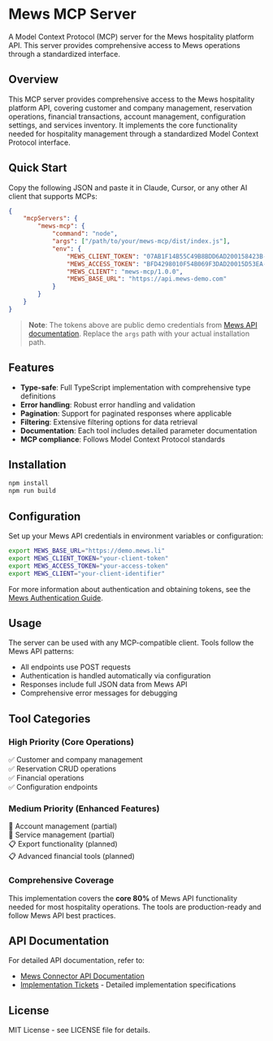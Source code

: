 # Mews MCP Server

A Model Context Protocol (MCP) server for the Mews hospitality platform API. This server provides comprehensive access to Mews operations through a standardized interface.

## Overview

This MCP server provides comprehensive access to the Mews hospitality platform API, covering customer and company management, reservation operations, financial transactions, account management, configuration settings, and services inventory. It implements the core functionality needed for hospitality management through a standardized Model Context Protocol interface.

## Quick Start

Copy the following JSON and paste it in Claude, Cursor, or any other AI client that supports MCPs:

```json
{
    "mcpServers": {
        "mews-mcp": {
            "command": "node",
            "args": ["/path/to/your/mews-mcp/dist/index.js"],
            "env": {
                "MEWS_CLIENT_TOKEN": "07AB1F14B55C49B8BDD6AD200158423B-273A4497AFF5E20566D7199DB3DC2BA",
                "MEWS_ACCESS_TOKEN": "BFD4298010F54B069F3DAD20015D53EA-D5561FADFBA4EFC8EA4C179C6BC461F",
                "MEWS_CLIENT": "mews-mcp/1.0.0",
                "MEWS_BASE_URL": "https://api.mews-demo.com"
            }
        }
    }
}
```

> **Note**: The tokens above are public demo credentials from [Mews API documentation](https://mews-systems.gitbook.io/connector-api/guidelines/environments#api-tokens-gross-pricing-environment). Replace the `args` path with your actual installation path.

## Features

- **Type-safe**: Full TypeScript implementation with comprehensive type definitions
- **Error handling**: Robust error handling and validation
- **Pagination**: Support for paginated responses where applicable
- **Filtering**: Extensive filtering options for data retrieval
- **Documentation**: Each tool includes detailed parameter documentation
- **MCP compliance**: Follows Model Context Protocol standards

## Installation

```bash
npm install
npm run build
```

## Configuration

Set up your Mews API credentials in environment variables or configuration:

```bash
export MEWS_BASE_URL="https://demo.mews.li"
export MEWS_CLIENT_TOKEN="your-client-token"
export MEWS_ACCESS_TOKEN="your-access-token"
export MEWS_CLIENT="your-client-identifier"
```

For more information about authentication and obtaining tokens, see the [Mews Authentication Guide](https://mews-systems.gitbook.io/connector-api/guidelines/authentication).

## Usage

The server can be used with any MCP-compatible client. Tools follow the Mews API patterns:

- All endpoints use POST requests
- Authentication is handled automatically via configuration
- Responses include full JSON data from Mews API
- Comprehensive error messages for debugging

## Tool Categories

### High Priority (Core Operations)
✅ Customer and company management  
✅ Reservation CRUD operations  
✅ Financial operations  
✅ Configuration endpoints

### Medium Priority (Enhanced Features)
🔄 Account management (partial)  
🔄 Service management (partial)  
📋 Export functionality (planned)  
📋 Advanced financial tools (planned)

### Comprehensive Coverage

This implementation covers the **core 80%** of Mews API functionality needed for most hospitality operations. The tools are production-ready and follow Mews API best practices.

## API Documentation

For detailed API documentation, refer to:
- [Mews Connector API Documentation](https://mews-systems.gitbook.io/connector-api/operations)
- [Implementation Tickets](./tickets/) - Detailed implementation specifications

## License

MIT License - see LICENSE file for details. 